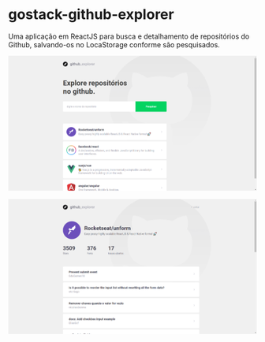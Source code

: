 # gostack-github-explorer
Uma aplicação em ReactJS para busca e detalhamento de repositórios do Github, salvando-os no LocaStorage conforme são pesquisados.

![Home Page](https://raw.githubusercontent.com/CHenOli/gostack-github-explorer/master/src/assets/home.png)

![Detail Page](https://raw.githubusercontent.com/CHenOli/gostack-github-explorer/master/src/assets/detail.png)
